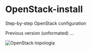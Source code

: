 # OpenStack-install
Step-by-step OpenStack configuration

Previous version (unformated) ...

![OpenStack-topologia](https://user-images.githubusercontent.com/43869367/61165794-7056e400-a4fb-11e9-96f1-d55ede6db0bd.png)

